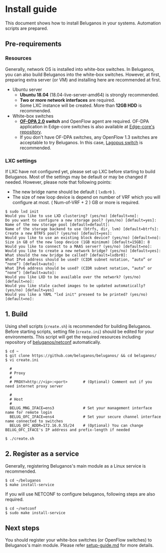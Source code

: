 # Install guide
This document shows how to install Beluganos in your systems. Automation scripts are prepared.

## Pre-requirements

### Resources
Generally, network OS is installed into white-box switches. In Beluganos, you can also build Beluganos into the white-box switches. However, at first, preparing extra server (or VM) and installing here are recommended at first.

- Ubuntu server
	- **Ubuntu 18.04** (18.04-live-server-amd64) is strongly recommended.
	- **Two or more network interfaces** are required.
	- Some LXC instance will be created. More than **12GB HDD** is recommended.
- White-box switches
	- **[OF-DPA 2.0](https://github.com/Broadcom-Switch/of-dpa/) switch** and OpenFlow agent are required. OF-DPA application in Edge-core switches is also available at [Edge-core's repository](https://github.com/edge-core/beluganos-forwarding-app).
	- If you don't have OF-DPA switches, any OpenFlow 1.3 switches are acceptable to try Beluganos. In this case, [Lagopus switch](http://www.lagopus.org/) is recommended.

### LXC settings

If LXC have not configured yet, please set up LXC before starting to build Beluganos. Most of the settings may be default or may be changed if needed. However, please note that following points:

- The new bridge name should be default ( `lxdbr0` ).
- The size of new loop device is depend on number of VRF which you will configure at most. ( Num-of-VRF + 2 ) GB or more is required.

```
$ sudo lxd init
Would you like to use LXD clustering? (yes/no) [default=no]:
Do you want to configure a new storage pool? (yes/no) [default=yes]:
Name of the new storage pool [default=default]:
Name of the storage backend to use (btrfs, dir, lvm) [default=btrfs]:
Create a new BTRFS pool? (yes/no) [default=yes]:
Would you like to use an existing block device? (yes/no) [default=no]:
Size in GB of the new loop device (1GB minimum) [default=15GB]: 8
Would you like to connect to a MAAS server? (yes/no) [default=no]:
Would you like to create a new network bridge? (yes/no) [default=yes]:
What should the new bridge be called? [default=lxdbr0]:
What IPv4 address should be used? (CIDR subnet notation, “auto” or “none”) [default=auto]:
What IPv6 address should be used? (CIDR subnet notation, “auto” or “none”) [default=auto]:
Would you like LXD to be available over the network? (yes/no) [default=no]:
Would you like stale cached images to be updated automatically? (yes/no) [default=yes]
Would you like a YAML "lxd init" preseed to be printed? (yes/no) [default=no]:
```

## 1. Build
Using shell scripts (`create.sh`) is recommended for building Beluganos. Before starting scripts, setting file (`create.ini`) should be edited for your environments. This script will get the required resources including repository of [beluganos/netconf](https://github.com/beluganos/netconf) automatically.

```
$ cd ~
$ git clone https://github.com/beluganos/beluganos/ && cd beluganos/
$ vi create.ini

  #
  # Proxy
  #
  # PROXY=http://<ip>:<port>       # (Optional) Comment out if you need internet proxy server

  #
  # Host
  #
  BELUG_MNG_IFACE=ens3             # Set your management interface name for remote login
  BELUG_OFC_IFACE=ens4             # Set your secure channel interface name connected to switches
  BELUG_OFC_ADDR=172.16.0.55/24    # (Optional) You can change BELUG_OFC_IFACE's IP address and prefix-length if needed

$ ./create.sh
```

## 2. Register as a service

Generally, registering Beluganos's main module as a Linux service is recommended.

```
$ cd ~/beluganos
$ make install-service
```

If you will use NETCONF to configure beluganos, following steps are also required.

```
$ cd ~/netconf
$ sudo make install-service
```

## Next steps
You should register your white-box switches (or OpenFlow switches) to Beluganos's main module. Please refer [setup-guide.md](setup-guide.md) for more details.
